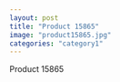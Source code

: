 ```yaml
---
layout: post
title: "Product 15865"
image: "product15865.jpg"
categories: "category1"
---
```

Product 15865
